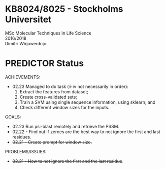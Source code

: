 # KB8024/8025 - Stockholms Universitet
MSc Molecular Techniques in Life Science <br>
2016/2018 <br>
Dimitri Wirjowerdojo<br>

# PREDICTOR Status
ACHIEVEMENTS:
* 02.23 Managed to do task (ii-iv not necessarily in order):
  1. Extract the features from dataset;
  2. Create cross-validated sets;
  3. Train a SVM using single sequence information, using sklearn; and
  4. Check different window sizes for the inputs.

GOALS:
* 02.23 Run psi-blast remotely and retrieve the PSSM.
* 02.22 - Find out if zeroes are the best way to not ignore the first and last residues. <br>
* ~~02.21 - Create prompt for window size.~~ <br>

PROBLEMS/ISSUES:
* ~~02.21 - How to not ignore the first and the last residue~~.
